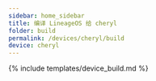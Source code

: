 ```yaml
---
sidebar: home_sidebar
title: 编译 LineageOS 给 cheryl
folder: build
permalink: /devices/cheryl/build
device: cheryl
---
```

{% include templates/device_build.md %}
